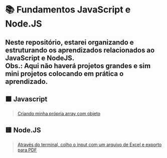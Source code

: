 # 📚 Fundamentos JavaScript e Node.JS

Neste repositório, estarei organizando e estruturando os aprendizados relacionados ao JavaScript e NodeJS. <br>
Obs.: Aqui não haverá projetos grandes e sim mini projetos colocando em prática o aprendizado.
---
## 🟩 Javascript
>  <a href="https://github.com/diego4500/javascript_and_node/tree/main/my_array">Criando minha própria array com objeto</a>

## 🟨 Node.JS
>  <a href="https://github.com/diego4500/javascript_and_node/tree/main/my_array">Através do terminal, colho o input com um arquivo de Excel e exporto para PDF</a>

